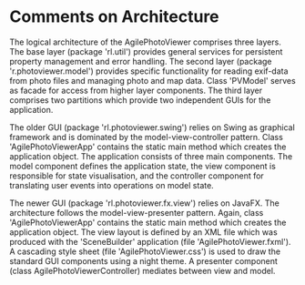 # Comments on Architecture #

The logical architecture of the AgilePhotoViewer comprises three layers. The base layer (package 'rl.util') provides general services for persistent property management and
error handling. The second layer (package 'r.photoviewer.model') provides specific 
functionality for reading exif-data from photo files and managing photo and map data.
Class 'PVModel' serves as facade for access from higher layer components.
The third layer comprises two partitions which provide two independent GUIs for the application.

The older GUI (package 'rl.photoviewer.swing') relies on Swing as
graphical framework and is dominated by the model-view-controller
pattern. Class 'AgilePhotoViewerApp' contains the static main method which creates
the application object. The application consists of three main components. The model
component defines the application state, the view component is responsible for state
visualisation, and the controller component for translating user events into
operations on model state.

The newer GUI (package 'rl.photoviewer.fx.view') relies on JavaFX. The architecture
follows the model-view-presenter pattern. Again, class 'AgilePhotoViewerApp' contains the
static main method which creates the application object. The view layout is defined
by an XML file which was produced with the 'SceneBuilder' application
(file 'AgilePhotoViewer.fxml'). A cascading style sheet (file 'AgilePhotoViewer.css') is used to draw the standard GUI components using a night theme. A presenter component
(class AgilePhotoViewerController) mediates between view and model.
